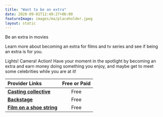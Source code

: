 ```yaml
---
title: "Want to be an extra"
date: 2020-09-01T12:49:27+06:00
featureImage: images/ma/placeholder.jpeg
layout: static
---
```


Be an extra in movies

Learn more about becoming an extra for films and tv series and see if being an extra is for you.

Lights! Camera! Action! Have your moment in the spotlight by becoming an extra and earn money doing something you enjoy, and maybe get to meet some celebrities while you are at it!

| Provider Links      | Free or Paid  |  
| :-----------          | :--------------:      |  
| [**Casting collective**](https://www.castingcollective.co.uk/artistes) | Free | 
| [**Backstage**](https://www.backstage.com/magazine/article/make-living-extra-380/) | Free | 
| [**Film on a shoe string**](https://filmsonashoestring.com/film-tv-extra/) | Free | 
  

<br/><br/>






